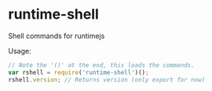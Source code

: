 # runtime-shell
Shell commands for runtimejs

Usage:
```javascript
// Note the '()' at the end, this loads the commands.
var rshell = require('runtime-shell')();
rshell.version; // Returns version (only export for now)
```
